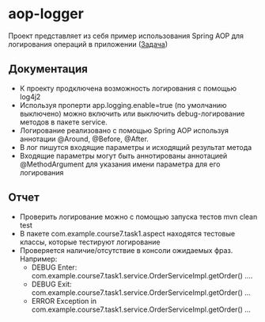 
# aop-logger

Проект представляет из себя пример использования Spring AOP для логирования операций в приложении ([Задача](/docs/task.md))

## Документация

* К проекту продключена возможность логирования с помощью log4j2
* Используя проперти app.logging.enable=true (по умолчанию выключено) можно включить или выключить debug-логирование методов в пакете service.
* Логирование реализовано с помощью Spring AOP используя аннотации @Around, @Before, @After. 
* В лог пишутся входящие параметры и исходящий результат метода
* Входящие параметры могут быть аннотированы аннотацией @MethodArgument для указания имени параметра для его логирования

## Отчет
* Проверить логирование можно с помощью запуска тестов mvn clean test
* В пакете com.example.course7.task1.aspect находятся тестовые классы, которые тестируют логирование
* Проверяется наличие/отсутствие в консоли ожидаемых фраз. Например:
  * DEBUG Enter: com.example.course7.task1.service.OrderServiceImpl.getOrder() ....
  * DEBUG Exit: com.example.course7.task1.service.OrderServiceImpl.getOrder() ...
  * ERROR Exception in com.example.course7.task1.service.OrderServiceImpl.getOrder() ...

